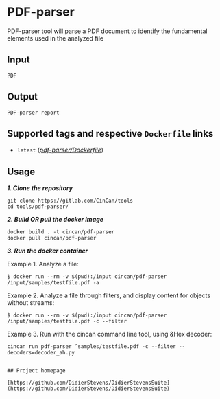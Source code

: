 # PDF-parser

PDF-parser tool will parse a PDF document to identify the fundamental elements used in the analyzed file

## Input

```
PDF
```

## Output

```
PDF-parser report
```

## Supported tags and respective `Dockerfile` links

* `latest` ([*pdf-parser/Dockerfile*](https://gitlab.com/CinCan/tools/tree/master/pdf-parser))


## Usage

***1. Clone the repository***

```
git clone https://gitlab.com/CinCan/tools
cd tools/pdf-parser/
```

***2. Build OR pull the docker image*** 

```
docker build . -t cincan/pdf-parser
docker pull cincan/pdf-parser
```

***3. Run the docker container***

Example 1. Analyze a file:

`$ docker run --rm -v $(pwd):/input cincan/pdf-parser /input/samples/testfile.pdf -a`  


Example 2. Analyze a file through filters, and display content for objects without streams:  

`$ docker run --rm -v $(pwd):/input cincan/pdf-parser /input/samples/testfile.pdf -c --filter`   


Example 3. Run with the cincan command line tool, using &Hex decoder:  

`cincan run pdf-parser ^samples/testfile.pdf -c --filter --decoders=decoder_ah.py`


```

## Project homepage

[https://github.com/DidierStevens/DidierStevensSuite](https://github.com/DidierStevens/DidierStevensSuite)
